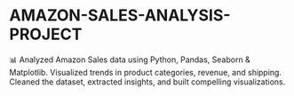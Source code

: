 # AMAZON-SALES-ANALYSIS-PROJECT
📊 Analyzed Amazon Sales data using Python, Pandas, Seaborn &amp; Matplotlib. Visualized trends in product categories, revenue, and shipping. Cleaned the dataset, extracted insights, and built compelling visualizations.
